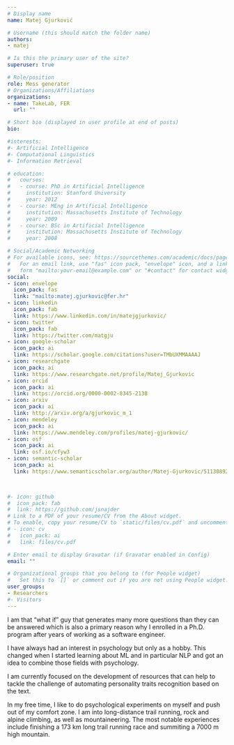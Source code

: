 ```yaml
---
# Display name
name: Matej Gjurković

# Username (this should match the folder name)
authors:
- matej

# Is this the primary user of the site?
superuser: true

# Role/position
role: Mess generator
# Organizations/Affiliations
organizations:
- name: TakeLab, FER
  url: ""

# Short bio (displayed in user profile at end of posts)
bio:

#interests:
#- Artificial Intelligence
#- Computational Linguistics
#- Information Retrieval

# education:
#   courses:
#   - course: PhD in Artificial Intelligence
#     institution: Stanford University
#     year: 2012
#   - course: MEng in Artificial Intelligence
#     institution: Massachusetts Institute of Technology
#     year: 2009
#   - course: BSc in Artificial Intelligence
#     institution: Massachusetts Institute of Technology
#     year: 2008

# Social/Academic Networking
# For available icons, see: https://sourcethemes.com/academic/docs/page-builder/#icons
#   For an email link, use "fas" icon pack, "envelope" icon, and a link in the
#   form "mailto:your-email@example.com" or "#contact" for contact widget.
social:
- icon: envelope
  icon_pack: fas
  link: "mailto:matej.gjurkovic@fer.hr"
- icon: linkedin
  icon_pack: fab
  link: https://www.linkedin.com/in/matejgjurkovic/
- icon: twitter
  icon_pack: fab
  link: https://twitter.com/matgju
- icon: google-scholar
  icon_pack: ai
  link: https://scholar.google.com/citations?user=TMbUXMMAAAAJ
- icon: researchgate
  icon_pack: ai
  link: https://www.researchgate.net/profile/Matej_Gjurkovic
- icon: orcid
  icon_pack: ai
  link: https://orcid.org/0000-0002-8345-2138
- icon: arxiv
  icon_pack: ai
  link: http://arxiv.org/a/gjurkovic_m_1
- icon: mendeley
  icon_pack: ai
  link: https://www.mendeley.com/profiles/matej-gjurkovic/
- icon: osf
  icon_pack: ai
  link: osf.io/cfyw3
- icon: semantic-scholar
  icon_pack: ai
  link: https://www.semanticscholar.org/author/Matej-Gjurkovic/51130892


  
#- icon: github
#  icon_pack: fab
#  link: https://github.com/jsnajder
# Link to a PDF of your resume/CV from the About widget.
# To enable, copy your resume/CV to `static/files/cv.pdf` and uncomment the lines below.
# - icon: cv
#   icon_pack: ai
#   link: files/cv.pdf

# Enter email to display Gravatar (if Gravatar enabled in Config)
email: ""

# Organizational groups that you belong to (for People widget)
#   Set this to `[]` or comment out if you are not using People widget.
user_groups:
- Researchers
#- Visitors
---
```


I am that “what if” guy that generates many more questions than they can be answered which is also a primary reason why I enrolled in a Ph.D. program after years of working as a software engineer.

I have always had an interest in psychology but only as a hobby. This changed when I started learning about ML and in particular NLP and got an idea to combine those fields with psychology.

I am currently focused on the development of resources that can help to tackle the challenge of automating personality traits recognition based on the text.

In my free time, I like to do psychological experiments on myself and push out of my comfort zone. I am into long-distance trail running, rock and alpine climbing, as well as mountaineering. 
The most notable experiences include finishing a 173 km long trail running race and summiting a 7000 m high mountain.


<body>
	<div id='radar'><!-- Plotly chart will be drawn inside this DIV --></div>

<script>

data = [{
  type: 'scatterpolar',
  r: [47, 83, 90, 49, 39, 27, 87, 9, 88, 87, 81, 1, 32],
  theta: ['Agreeableness', 'Openness', 'Imagination', 'Conscientiousness', 'Extraversion',
       'Neuroticism','Adventurousness','Gregariousness','Intellect','Progressivism','Cooperation','Orderliness','Emotionality'],
  fill: 'toself'
}]

layout = {
  polar: {
    radialaxis: {
      visible: true,
      range: [0, 100]
    }
  },
  showlegend: false
}

Plotly.newPlot("radar", data, layout)


</script>

</body>